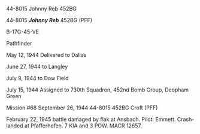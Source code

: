 





44-8015 Johnny Reb 452BG






 




44-8015 ***Johnny Reb*** 452BG (PFF)

B-17G-45-VE

Pathfinder

May 12, 1944 Delivered to Dallas

June 27, 1944 to Langley

July 9, 1944 to Dow Field

July 15, 1944 Assigned to 730th Squadron, 452nd
Bomb Group, Deopham Green

Mission #68 September 26, 1944 44-8015 452BG Croft (PFF)

February 22, 1945 battle damaged by flak at Ansbach. Pilot:
Emmett. Crash-landed at Pfafferhofen. 7 KIA and 3 POW. MACR 12657\.




